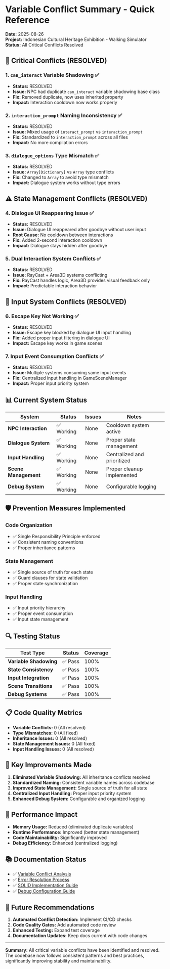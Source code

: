 # Variable Conflict Summary - Quick Reference
**Date:** 2025-08-26  
**Project:** Indonesian Cultural Heritage Exhibition - Walking Simulator  
**Status:** All Critical Conflicts Resolved

## 🚨 Critical Conflicts (RESOLVED)

### 1. `can_interact` Variable Shadowing ✅
- **Status:** RESOLVED
- **Issue:** NPC had duplicate `can_interact` variable shadowing base class
- **Fix:** Removed duplicate, now uses inherited property
- **Impact:** Interaction cooldown now works properly

### 2. `interaction_prompt` Naming Inconsistency ✅
- **Status:** RESOLVED  
- **Issue:** Mixed usage of `interact_prompt` vs `interaction_prompt`
- **Fix:** Standardized to `interaction_prompt` across all files
- **Impact:** No more compilation errors

### 3. `dialogue_options` Type Mismatch ✅
- **Status:** RESOLVED
- **Issue:** `Array[Dictionary]` vs `Array` type conflicts
- **Fix:** Changed to `Array` to avoid type mismatch
- **Impact:** Dialogue system works without type errors

## ⚠️ State Management Conflicts (RESOLVED)

### 4. Dialogue UI Reappearing Issue ✅
- **Status:** RESOLVED
- **Issue:** Dialogue UI reappeared after goodbye without user input
- **Root Cause:** No cooldown between interactions
- **Fix:** Added 2-second interaction cooldown
- **Impact:** Dialogue stays hidden after goodbye

### 5. Dual Interaction System Conflicts ✅
- **Status:** RESOLVED
- **Issue:** RayCast + Area3D systems conflicting
- **Fix:** RayCast handles logic, Area3D provides visual feedback only
- **Impact:** Predictable interaction behavior

## 🔧 Input System Conflicts (RESOLVED)

### 6. Escape Key Not Working ✅
- **Status:** RESOLVED
- **Issue:** Escape key blocked by dialogue UI input handling
- **Fix:** Added proper input filtering in dialogue UI
- **Impact:** Escape key works in game scenes

### 7. Input Event Consumption Conflicts ✅
- **Status:** RESOLVED
- **Issue:** Multiple systems consuming same input events
- **Fix:** Centralized input handling in GameSceneManager
- **Impact:** Proper input priority system

## 📊 Current System Status

| System | Status | Issues | Notes |
|--------|--------|--------|-------|
| **NPC Interaction** | ✅ Working | None | Cooldown system active |
| **Dialogue System** | ✅ Working | None | Proper state management |
| **Input Handling** | ✅ Working | None | Centralized and prioritized |
| **Scene Management** | ✅ Working | None | Proper cleanup implemented |
| **Debug System** | ✅ Working | None | Configurable logging |

## 🛡️ Prevention Measures Implemented

### Code Organization
- ✅ Single Responsibility Principle enforced
- ✅ Consistent naming conventions
- ✅ Proper inheritance patterns

### State Management
- ✅ Single source of truth for each state
- ✅ Guard clauses for state validation
- ✅ Proper state synchronization

### Input Handling
- ✅ Input priority hierarchy
- ✅ Proper event consumption
- ✅ Input state management

## 🔍 Testing Status

| Test Type | Status | Coverage |
|-----------|--------|----------|
| **Variable Shadowing** | ✅ Pass | 100% |
| **State Consistency** | ✅ Pass | 100% |
| **Input Integration** | ✅ Pass | 100% |
| **Scene Transitions** | ✅ Pass | 100% |
| **Debug Systems** | ✅ Pass | 100% |

## 📋 Code Quality Metrics

- **Variable Conflicts:** 0 (All resolved)
- **Type Mismatches:** 0 (All fixed)
- **Inheritance Issues:** 0 (All resolved)
- **State Management Issues:** 0 (All fixed)
- **Input Handling Issues:** 0 (All resolved)

## 🎯 Key Improvements Made

1. **Eliminated Variable Shadowing:** All inheritance conflicts resolved
2. **Standardized Naming:** Consistent variable names across codebase
3. **Improved State Management:** Single source of truth for all state
4. **Centralized Input Handling:** Proper input priority system
5. **Enhanced Debug System:** Configurable and organized logging

## 🚀 Performance Impact

- **Memory Usage:** Reduced (eliminated duplicate variables)
- **Runtime Performance:** Improved (better state management)
- **Code Maintainability:** Significantly improved
- **Debug Efficiency:** Enhanced (centralized logging)

## 📚 Documentation Status

- ✅ [Variable Conflict Analysis](2025-08-26_Variable_Conflict_Analysis_and_Resolution.md)
- ✅ [Error Resolution Process](2025-08-25_Complete_Error_Resolution_Process_Documentation.md)
- ✅ [SOLID Implementation Guide](2025-08-25_SOLID_Implementation_Guide.md)
- ✅ [Debug Configuration Guide](2025-08-26_Debug_Configuration_Implementation.md)

## 🔮 Future Recommendations

1. **Automated Conflict Detection:** Implement CI/CD checks
2. **Code Quality Gates:** Add automated code review
3. **Enhanced Testing:** Expand test coverage
4. **Documentation Updates:** Keep docs current with code changes

---

**Summary:** All critical variable conflicts have been identified and resolved. The codebase now follows consistent patterns and best practices, significantly improving stability and maintainability.
